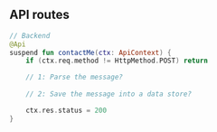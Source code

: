 ## API routes

```kotlin 0|6|8 <apibackend> [api-backend]
// Backend
@Api
suspend fun contactMe(ctx: ApiContext) {
    if (ctx.req.method != HttpMethod.POST) return

    // 1: Parse the message?
    
    // 2: Save the message into a data store?

    ctx.res.status = 200
}
```
